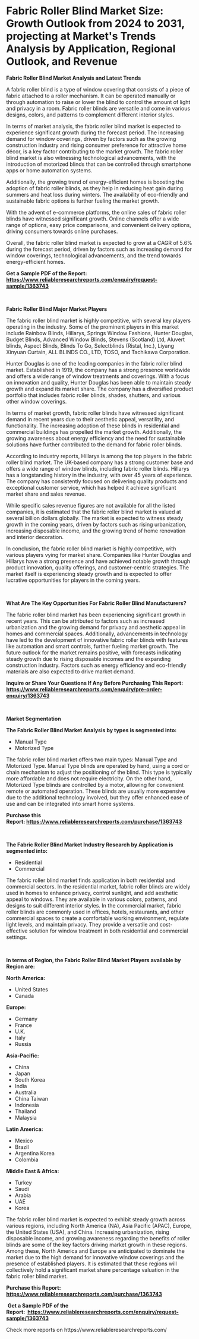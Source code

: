 <p><h1>Fabric Roller Blind Market Size: Growth Outlook from 2024 to 2031, projecting at Market's Trends Analysis by Application, Regional Outlook, and Revenue</h1></p><p><strong>Fabric Roller Blind Market Analysis and Latest Trends</strong></p>
<p><p>A fabric roller blind is a type of window covering that consists of a piece of fabric attached to a roller mechanism. It can be operated manually or through automation to raise or lower the blind to control the amount of light and privacy in a room. Fabric roller blinds are versatile and come in various designs, colors, and patterns to complement different interior styles.</p><p>In terms of market analysis, the fabric roller blind market is expected to experience significant growth during the forecast period. The increasing demand for window coverings, driven by factors such as the growing construction industry and rising consumer preference for attractive home décor, is a key factor contributing to the market growth. The fabric roller blind market is also witnessing technological advancements, with the introduction of motorized blinds that can be controlled through smartphone apps or home automation systems.</p><p>Additionally, the growing trend of energy-efficient homes is boosting the adoption of fabric roller blinds, as they help in reducing heat gain during summers and heat loss during winters. The availability of eco-friendly and sustainable fabric options is further fueling the market growth.</p><p>With the advent of e-commerce platforms, the online sales of fabric roller blinds have witnessed significant growth. Online channels offer a wide range of options, easy price comparisons, and convenient delivery options, driving consumers towards online purchases.</p><p>Overall, the fabric roller blind market is expected to grow at a CAGR of 5.6% during the forecast period, driven by factors such as increasing demand for window coverings, technological advancements, and the trend towards energy-efficient homes.</p></p>
<p><strong>Get a Sample PDF of the Report:&nbsp; <a href="https://www.reliableresearchreports.com/enquiry/request-sample/1363743">https://www.reliableresearchreports.com/enquiry/request-sample/1363743</a></strong></p>
<p>&nbsp;</p>
<p><strong>Fabric Roller Blind Major Market Players</strong></p>
<p><p>The fabric roller blind market is highly competitive, with several key players operating in the industry. Some of the prominent players in this market include Rainbow Blinds, Hillarys, Springs Window Fashions, Hunter Douglas, Budget Blinds, Advanced Window Blinds, Stevens (Scotland) Ltd, Aluvert blinds, Aspect Blinds, Blinds To Go, Selectblinds (Ristal, Inc.), Liyang Xinyuan Curtain, ALL BLINDS CO., LTD, TOSO, and Tachikawa Corporation.</p><p>Hunter Douglas is one of the leading companies in the fabric roller blind market. Established in 1919, the company has a strong presence worldwide and offers a wide range of window treatments and coverings. With a focus on innovation and quality, Hunter Douglas has been able to maintain steady growth and expand its market share. The company has a diversified product portfolio that includes fabric roller blinds, shades, shutters, and various other window coverings.</p><p>In terms of market growth, fabric roller blinds have witnessed significant demand in recent years due to their aesthetic appeal, versatility, and functionality. The increasing adoption of these blinds in residential and commercial buildings has propelled the market growth. Additionally, the growing awareness about energy efficiency and the need for sustainable solutions have further contributed to the demand for fabric roller blinds.</p><p>According to industry reports, Hillarys is among the top players in the fabric roller blind market. The UK-based company has a strong customer base and offers a wide range of window blinds, including fabric roller blinds. Hillarys has a longstanding history in the industry, with over 45 years of experience. The company has consistently focused on delivering quality products and exceptional customer service, which has helped it achieve significant market share and sales revenue.</p><p>While specific sales revenue figures are not available for all the listed companies, it is estimated that the fabric roller blind market is valued at several billion dollars globally. The market is expected to witness steady growth in the coming years, driven by factors such as rising urbanization, increasing disposable income, and the growing trend of home renovation and interior decoration.</p><p>In conclusion, the fabric roller blind market is highly competitive, with various players vying for market share. Companies like Hunter Douglas and Hillarys have a strong presence and have achieved notable growth through product innovation, quality offerings, and customer-centric strategies. The market itself is experiencing steady growth and is expected to offer lucrative opportunities for players in the coming years.</p></p>
<p>&nbsp;</p>
<p><strong>What Are The Key Opportunities For Fabric Roller Blind Manufacturers?</strong></p>
<p><p>The fabric roller blind market has been experiencing significant growth in recent years. This can be attributed to factors such as increased urbanization and the growing demand for privacy and aesthetic appeal in homes and commercial spaces. Additionally, advancements in technology have led to the development of innovative fabric roller blinds with features like automation and smart controls, further fueling market growth. The future outlook for the market remains positive, with forecasts indicating steady growth due to rising disposable incomes and the expanding construction industry. Factors such as energy efficiency and eco-friendly materials are also expected to drive market demand.</p></p>
<p><strong>Inquire or Share Your Questions If Any Before Purchasing This Report: <a href="https://www.reliableresearchreports.com/enquiry/pre-order-enquiry/1363743">https://www.reliableresearchreports.com/enquiry/pre-order-enquiry/1363743</a></strong></p>
<p>&nbsp;</p>
<p><strong>Market Segmentation</strong></p>
<p><strong>The Fabric Roller Blind Market Analysis by types is segmented into:</strong></p>
<p><ul><li>Manual Type</li><li>Motorized Type</li></ul></p>
<p><p>The fabric roller blind market offers two main types: Manual Type and Motorized Type. Manual Type blinds are operated by hand, using a cord or chain mechanism to adjust the positioning of the blind. This type is typically more affordable and does not require electricity. On the other hand, Motorized Type blinds are controlled by a motor, allowing for convenient remote or automated operation. These blinds are usually more expensive due to the additional technology involved, but they offer enhanced ease of use and can be integrated into smart home systems.</p></p>
<p><strong>Purchase this Report:&nbsp;<a href="https://www.reliableresearchreports.com/purchase/1363743">https://www.reliableresearchreports.com/purchase/1363743</a></strong></p>
<p>&nbsp;</p>
<p><strong>The Fabric Roller Blind Market Industry Research by Application is segmented into:</strong></p>
<p><ul><li>Residential</li><li>Commercial</li></ul></p>
<p><p>The fabric roller blind market finds application in both residential and commercial sectors. In the residential market, fabric roller blinds are widely used in homes to enhance privacy, control sunlight, and add aesthetic appeal to windows. They are available in various colors, patterns, and designs to suit different interior styles. In the commercial market, fabric roller blinds are commonly used in offices, hotels, restaurants, and other commercial spaces to create a comfortable working environment, regulate light levels, and maintain privacy. They provide a versatile and cost-effective solution for window treatment in both residential and commercial settings.</p></p>
<p>&nbsp;</p>
<p><strong>In terms of Region, the Fabric Roller Blind Market Players available by Region are:</strong></p>
<p>
    <p> <strong> North America: </strong>
        <ul>
            <li>United States</li>
            <li>Canada</li>
        </ul>
        </p> 
    <p> <strong> Europe: </strong>
        <ul>
            <li>Germany</li>
            <li>France</li>
            <li>U.K.</li>
            <li>Italy</li>
            <li>Russia</li>
        </ul>
        </p> 
    <p> <strong> Asia-Pacific: </strong>
        <ul>
            <li>China</li>
            <li>Japan</li>
            <li>South Korea</li>
            <li>India</li>
            <li>Australia</li>
            <li>China Taiwan</li>
            <li>Indonesia</li>
            <li>Thailand</li>
            <li>Malaysia</li>
        </ul>
        </p> 
    <p> <strong> Latin America: </strong>
        <ul>
            <li>Mexico</li>
            <li>Brazil</li>
            <li>Argentina Korea</li>
            <li>Colombia</li>
        </ul>
        </p> 
    <p> <strong> Middle East & Africa: </strong>
        <ul>
            <li>Turkey</li>
            <li>Saudi</li>
            <li>Arabia</li>
            <li>UAE</li>
            <li>Korea</li>
        </ul>
    </p>
    </p>
<p><p>The fabric roller blind market is expected to exhibit steady growth across various regions, including North America (NA), Asia Pacific (APAC), Europe, the United States (USA), and China. Increasing urbanization, rising disposable income, and growing awareness regarding the benefits of roller blinds are some of the key factors driving market growth in these regions. Among these, North America and Europe are anticipated to dominate the market due to the high demand for innovative window coverings and the presence of established players. It is estimated that these regions will collectively hold a significant market share percentage valuation in the fabric roller blind market.</p></p>
<p><strong>Purchase this Report: <a href="https://www.reliableresearchreports.com/purchase/1363743">https://www.reliableresearchreports.com/purchase/1363743</a></strong></p>
<p>&nbsp;<strong>Get a Sample PDF of the Report:&nbsp;&nbsp;<a href="https://www.reliableresearchreports.com/enquiry/request-sample/1363743">https://www.reliableresearchreports.com/enquiry/request-sample/1363743</a></strong></p>
<p><strong></strong></p>
<p>Check more reports on https://www.reliableresearchreports.com/</p>
